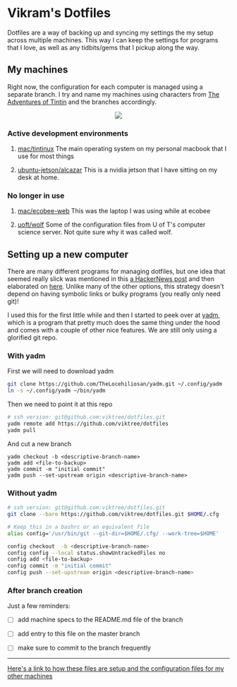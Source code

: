 # Vikram's Dotfiles

Dotfiles are a way of backing up and syncing my settings the my setup across multiple machines. This way I can keep the settings for programs that I love, as well as any tidbits/gems that I pickup along the way.



## My machines

Right now, the configuration for each computer is managed using a separate branch. I try and name my machines using characters from [The Adventures of Tintin](https://en.wikipedia.org/wiki/The_Adventures_of_Tintin) and the branches accordingly.

<p align="center">
  <img src="https://upload.wikimedia.org/wikipedia/en/e/ed/Tintin-mainSupportingCharacters.png">
</p>


### Active development environments

1. [mac/tintinux](https://github.com/viktree/dotfiles/tree/mac/tintinux) The main operating system on my personal macbook that I use for most things

2. [ubuntu-jetson/alcazar](https://github.com/viktree/dotfiles/tree/ubuntu-jetson/alcazar) This is a nvidia jetson that I have sitting on my desk at home.



### No longer in use

1. [mac/ecobee-web](https://github.com/viktree/dotfiles/tree/mac/ecobee-web) This was the laptop I was using while at ecobee

2. [uoft/wolf](https://github.com/viktree/dotfiles/tree/uoft/wolf) Some of the configuration files from U of T's computer science server. Not quite sure why it was called wolf.


## Setting up a new computer

There are many different programs for managing dotfiles, but one idea that seemed really slick was mentioned in this [a HackerNews post](https://news.ycombinator.com/item?id=11070797) and then elaborated on [here](https://developer.atlassian.com/blog/2016/02/best-way-to-store-dotfiles-git-bare-repo/). Unlike many of the other options, this strategy doesn't depend on having symbolic links or bulky programs (you really only need git)!



I used this for the first little while and then I started to peek over at [yadm](https://yadm.io/), which is a program that pretty much does the same thing under the hood and comes with a couple of other nice features. We are still only using a glorified git repo.



### With yadm

First we will need to download yadm

```bash
git clone https://github.com/TheLocehiliosan/yadm.git ~/.config/yadm
ln -s ~/.config/yadm ~/bin/yadm
```

Then we need to point it at this repo

```bash
# ssh version: git@github.com:viktree/dotfiles.git
yadm remote add https://github.com/viktree/dotfiles
yadm pull
```

And cut a new branch

```
yadm checkout -b <descriptive-branch-name>
yadm add <file-to-backup>
yadm commit -m "initial commit"
yadm push --set-upstream origin <descriptive-branch-name>
```



### Without yadm

```bash
# ssh version: git@github.com:viktree/dotfiles.git
git clone --bare https://github.com/viktree/dotfiles.git $HOME/.cfg

# Keep this in a bashrc or an equivalent file
alias config='/usr/bin/git --git-dir=$HOME/.cfg/ --work-tree=$HOME'

config checkout  -b <descriptive-branch-name>
config config --local status.showUntrackedFiles no
config add <file-to-backup>
config commit -m "initial commit"
config push --set-upstream origin <descriptive-branch-name>
```



### After branch creation

Just a few reminders:

- [ ] add machine specs to the README.md file of the branch
- [ ] add entry to this file on the master branch
- [ ] make sure to commit to the branch frequently


---

[Here's a link to how these files are setup and the configuration files for my other machines](https://github.com/viktree/dotfiles)

